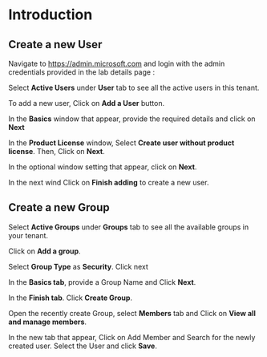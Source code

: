 # Introduction

## Create a new User

Navigate to https://admin.microsoft.com and login with the admin credentials provided in the lab details page :

Select **Active Users** under **User** tab to see all the active users in this tenant.

To add a new user, Click on **Add a User** button.

In the **Basics** window that appear, provide the required details and click on **Next**

In the **Product License** window, Select **Create user without product license**. Then, Click on **Next**.

In the optional window setting that appear, click on **Next**.

In the next wind Click on **Finish adding** to create a new user.

## Create a new Group

Select **Active Groups** under **Groups** tab to see all the available groups in your tenant.

Click on **Add a group**. 

Select **Group Type** as **Security**. Click next 

In the **Basics tab**, provide a Group Name and Click **Next**.

In the **Finish tab**. Click **Create Group**.

Open the recently create Group, select **Members** tab and Click on **View all and manage members**.

In the new tab that appear, Click on Add Member and Search for the newly created user. Select the User and click **Save**.





